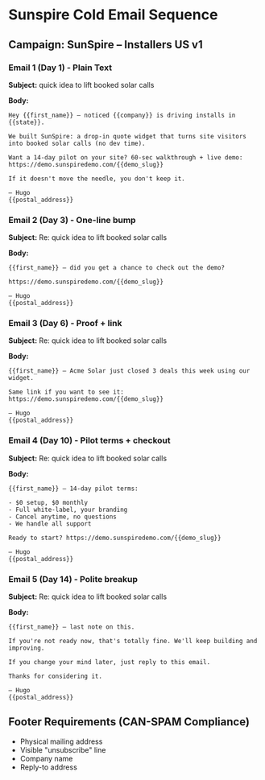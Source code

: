 # Sunspire Cold Email Sequence

## Campaign: SunSpire – Installers US v1

### Email 1 (Day 1) - Plain Text

**Subject:** quick idea to lift booked solar calls

**Body:**

```
Hey {{first_name}} — noticed {{company}} is driving installs in {{state}}.

We built SunSpire: a drop-in quote widget that turns site visitors into booked solar calls (no dev time).

Want a 14-day pilot on your site? 60-sec walkthrough + live demo: https://demo.sunspiredemo.com/{{demo_slug}}

If it doesn't move the needle, you don't keep it.

— Hugo
{{postal_address}}
```

### Email 2 (Day 3) - One-line bump

**Subject:** Re: quick idea to lift booked solar calls

**Body:**

```
{{first_name}} — did you get a chance to check out the demo?

https://demo.sunspiredemo.com/{{demo_slug}}

— Hugo
{{postal_address}}
```

### Email 3 (Day 6) - Proof + link

**Subject:** Re: quick idea to lift booked solar calls

**Body:**

```
{{first_name}} — Acme Solar just closed 3 deals this week using our widget.

Same link if you want to see it: https://demo.sunspiredemo.com/{{demo_slug}}

— Hugo
{{postal_address}}
```

### Email 4 (Day 10) - Pilot terms + checkout

**Subject:** Re: quick idea to lift booked solar calls

**Body:**

```
{{first_name}} — 14-day pilot terms:

- $0 setup, $0 monthly
- Full white-label, your branding
- Cancel anytime, no questions
- We handle all support

Ready to start? https://demo.sunspiredemo.com/{{demo_slug}}

— Hugo
{{postal_address}}
```

### Email 5 (Day 14) - Polite breakup

**Subject:** Re: quick idea to lift booked solar calls

**Body:**

```
{{first_name}} — last note on this.

If you're not ready now, that's totally fine. We'll keep building and improving.

If you change your mind later, just reply to this email.

Thanks for considering it.

— Hugo
{{postal_address}}
```

## Footer Requirements (CAN-SPAM Compliance)

- Physical mailing address
- Visible "unsubscribe" line
- Company name
- Reply-to address

